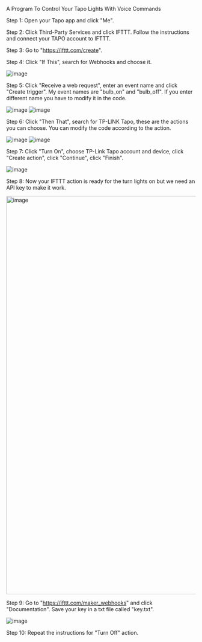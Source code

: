 A Program To Control Your Tapo Lights With Voice Commands

Step 1: Open your Tapo app and click "Me".

Step 2: Click Third-Party Services and click IFTTT. Follow the instructions and connect your TAPO account to IFTTT.

Step 3: Go to "https://ifttt.com/create".

Step 4: Click "If This", search for Webhooks and choose it.

![image](https://user-images.githubusercontent.com/68502470/213877283-dba1ea99-b369-4142-a022-185995533230.png)

Step 5: Click "Receive a web request", enter an event name and click "Create trigger". My event names are "bulb_on" and "bulb_off". If you enter different name you have to modify it in the code.

![image](https://user-images.githubusercontent.com/68502470/213877306-73efbe51-fa3a-4c3a-a592-43468dd36317.png)
![image](https://user-images.githubusercontent.com/68502470/213877336-220e14a5-3286-4ed7-9f90-e95de6e39432.png)

Step 6: Click "Then That", search for TP-LINK Tapo, these are the actions you can choose. You can modify the code according to the action.

![image](https://user-images.githubusercontent.com/68502470/213877351-22205f82-1573-438e-8fdd-38158bedec42.png)
![image](https://user-images.githubusercontent.com/68502470/213877375-bf20110b-45ca-465c-8fd2-273b0c47bee9.png)

Step 7: Click "Turn On", choose TP-Link Tapo account and device, click "Create action", click "Continue", click "Finish". 

![image](https://user-images.githubusercontent.com/68502470/213877389-f42e5014-9639-4cb8-8ab6-0b9cfa9be025.png)

Step 8: Now your IFTTT action is ready for the turn lights on but we need an API key to make it work.

<img width="1055" alt="image" src="https://user-images.githubusercontent.com/68502470/213877435-8533eba0-5826-4996-8baf-b895d545f2fc.png">

Step 9: Go to "https://ifttt.com/maker_webhooks" and click "Documentation". Save your key in a txt file called "key.txt".

![image](https://user-images.githubusercontent.com/68502470/213877473-8fcce2d8-b97e-468c-aad8-c26a64d428a4.png)

Step 10: Repeat the instructions for "Turn Off" action.
